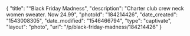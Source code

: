 {
    "title": "“Black Friday Madness",
    "description": "Charter club crew neck women sweater. Now 24.99",
    "photoId": "184214426",
    "date_created": "1543008305",
    "date_modified": "1546466794",
    "type": "captivate",
    "layout": "photo",
    "url": "\/p\/black-friday-madness\/184214426"
}